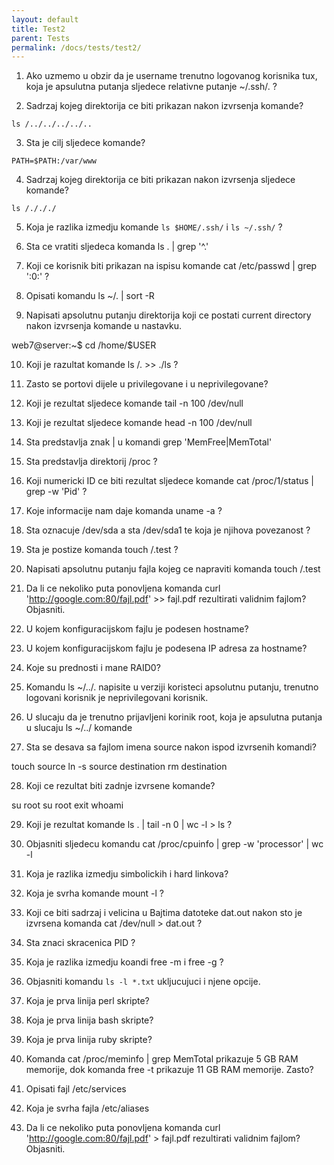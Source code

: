 ```yaml
---
layout: default
title: Test2    
parent: Tests
permalink: /docs/tests/test2/
---
```




1. Ako uzmemo u obzir da je username trenutno logovanog korisnika tux, koja je apsulutna putanja sljedece relativne putanje ~/.ssh/. ?

2. Sadrzaj kojeg direktorija ce biti prikazan nakon izvrsenja komande?

````
ls /../../../../..
````

3. Sta je cilj sljedece komande?

````
PATH=$PATH:/var/www
````

4. Sadrzaj kojeg direktorija ce biti prikazan nakon izvrsenja sljedece komande?

````
ls /./././
````

5. Koja je razlika izmedju komande ````ls $HOME/.ssh/````  i  ````ls ~/.ssh/```` ?


6. Sta ce vratiti sljedeca komanda ls . | grep '^\.'

7. Koji ce korisnik biti prikazan na ispisu komande cat /etc/passwd | grep ':0:' ?

8. Opisati komandu ls ~/. | sort -R

9. Napisati apsolutnu putanju direktorija koji ce postati current directory nakon izvrsenja komande u nastavku.

web7@server:~$ cd /home/$USER

10. Koji je razultat komande ls /. >> ./ls ?

11. Zasto se portovi dijele u privilegovane i u neprivilegovane?

12. Koji je rezultat sljedece komande tail -n 100 /dev/null

13. Koji je rezultat sljedece komande head -n 100 /dev/null

14. Sta predstavlja znak | u komandi grep 'MemFree\|MemTotal'

15. Sta predstavlja direktorij /proc ?

16. Koji numericki ID ce biti rezultat sljedece komande cat /proc/1/status | grep -w 'Pid' ?

17. Koje informacije nam daje komanda uname -a ?

18. Sta oznacuje /dev/sda a sta /dev/sda1 te koja je njihova povezanost ?

19. Sta je postize komanda touch /.test ?

20. Napisati apsolutnu putanju fajla kojeg ce napraviti komanda touch /.test

21. Da li ce nekoliko puta ponovljena komanda curl 'http://google.com:80/fajl.pdf' >> fajl.pdf rezultirati validnim fajlom? Objasniti.

22. U kojem konfiguracijskom fajlu je podesen hostname?

23. U kojem konfiguracijskom fajlu je podesena IP adresa za hostname?

24. Koje su prednosti i mane RAID0?

25. Komandu ls ~/../. napisite u verziji koristeci apsolutnu putanju, trenutno logovani korisnik je neprivilegovani korisnik.

26. U slucaju da je trenutno prijavljeni korinik root, koja je apsulutna putanja u slucaju ls ~/../ komande


27. Sta se desava sa fajlom imena source nakon ispod izvrsenih komandi?

touch source
ln -s source destination
rm destination

28. Koji ce rezultat biti zadnje izvrsene komande?

su root
su root
exit
whoami

29. Koji je rezultat komande ls . | tail -n 0 | wc -l > ls ?

30. Objasniti sljedecu komandu cat /proc/cpuinfo | grep -w 'processor' | wc -l

31. Koja je razlika izmedju simbolickih i hard linkova?

32. Koja je svrha komande mount -l ?

33. Koji ce biti sadrzaj i velicina u Bajtima datoteke dat.out nakon sto je izvrsena komanda cat /dev/null > dat.out ?

34. Sta znaci skracenica PID ?

35. Koja je razlika izmedju koandi free -m i free -g ?

36. Objasniti komandu `ls -l *.txt` ukljucujuci i njene opcije.

37. Koja je prva linija perl skripte?

38. Koja je prva linija bash skripte?

39. Koja je prva linija ruby skripte?

40. Komanda cat /proc/meminfo | grep MemTotal prikazuje 5 GB RAM memorije, dok komanda free -t prikazuje 11 GB RAM memorije. Zasto?


41. Opisati fajl /etc/services

42. Koja je svrha fajla /etc/aliases

43. Da li ce nekoliko puta ponovljena komanda curl 'http://google.com:80/fajl.pdf' > fajl.pdf rezultirati validnim fajlom? Objasniti.
